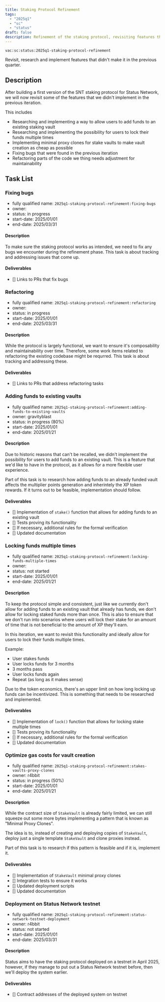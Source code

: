 ```yaml
---
title: Staking Protocol Refinement
tags:
  - "2025q1"
  - "sc"
  - "status"
draft: false
description: Refinement of the staking protocol, revisiting features that didn't make it in previous iterations.
---
```


`vac:sc:status:2025q1-staking-protocol-refinement`

Revisit, research and implement features that didn't make it in the previous quarter. 

## Description

After building a first version of the SNT staking protocol for Status Network, we will now revisit some of the features that we didn't implement in the previous iteration.

This includes

- Researching and implementing a way to allow users to add funds to an existing staking vault
- Researching and implementing the possibility for users to lock their funds multiple times
- Implementing minimal proxy clones for stake vaults to make vault creation as cheap as possible
- Fixing bugs that were found in the previous iteration
- Refactoring parts of the code we thing needs adjustment for maintainability

## Task List


### Fixing bugs
* fully qualified name: `2025q1-staking-protocol-refinement:fixing-bugs`
* owner: 
* status: in progress
* start-date: 2025/01/01
* end-date: 2025/03/31

#### Description

To make sure the staking protocol works as intended,
we need to fix any bugs we encounter during the refinement phase.
This task is about tracking and addressing issues that come up.

#### Deliverables

- [] Links to PRs that fix bugs

### Refactoring
* fully qualified name: `2025q1-staking-protocol-refinement:refactoring`
* owner: 
* status: in progress
* start-date: 2025/01/01
* end-date: 2025/03/31

#### Description

While the protocol is largely functional,
we want to ensure it's composability and maintainability over time.
Therefore,
some work items related to refactoring the existing codebase might be requrred.
This task is about tracking and addressing these.

#### Deliverables

- [] Links to PRs that address refactoring tasks

### Adding funds to existing vaults

* fully qualified name: `2025q1-staking-protocol-refinement:adding-funds-to-existing-vaults`
* owner: gravityblast
* status: in progress (80%)
* start-date: 2025/01/01
* end-date: 2025/01/21

#### Description

Due to historic reasons that can't be recalled, we didn't implement the possibility for users to add funds to an existing vault.
This is a feature that we'd like to have in the protocol,
as it allows for a more flexible user experience.

Part of this task is to research how adding funds to an already funded vault affects the multiplier points generation and inherintely the XP token rewards.
If it turns out to be feasible,
implementation should follow.

#### Deliverables

- [] Implementation of `stake()` function that allows for adding funds to an existing vault 
- [] Tests proving its functionality
- [] If necessary, additional rules for the formal verification
- [] Updated documentation


### Locking funds multiple times

* fully qualified name: `2025q1-staking-protocol-refinement:locking-funds-multiple-times`
* owner: 
* status: not started
* start-date: 2025/01/01
* end-date: 2025/01/21

#### Description

To keep the protocol simple and consistent,
just like we currently don't allow for adding funds to an existing vault that already has funds,
we don't allow for locking staked funds more than once.
This is also to ensure that we don't run into scenarios where users will lock their stake for an amount of time that is not beneficial to the amount of XP they'll earn.

In this iteration, 
we want to revisit this functionality and ideally allow for users to lock their funds multiple times.

Example:

- User stakes funds
- User locks funds for 3 months
- 3 months pass
- User locks funds again
- Repeat (as long as it makes sense)

Due to the token economics,
there's an upper limit on how long locking up funds can be incentivized.
This is something that needs to be researched and implemented.


#### Deliverables

- [] Implementation of `lock()` function that allows for locking stake multiple times
- [] Tests proving its functionality
- [] If necessary, additional rules for the formal verification
- [] Updated documentation

### Optimize gas costs for vault creation

* fully qualified name: `2025q1-staking-protocol-refinement:stakes-vaults-proxy-clones`
* owner: r4bbit
* status: in progress (50%)
* start-date: 2025/01/01
* end-date: 2025/01/21

#### Description

While the contract size of `StakeVault` is already fairly limited,
we can still squeeze out some more bytes implementing a pattern that is known as "Minimal Proxy Clones".

The idea is to,
instead of creating and deploying copies of `StakeVault`,
deploy just a single template `StakeVault` and clone proxies instead.

Part of this task is to research if this pattern is feasible and if it is,
implement it.

#### Deliverables

- [] Implementation of `StakeVault` minimal proxy clones
- [] Integration tests to ensure it works
- [] Updated deployment scripts
- [] Updated documentation

### Deployment on Status Network testnet

* fully qualified name: `2025q1-staking-protocol-refinement:status-network-testnet-deployment`
* owner: r4bbit
* status: not started
* start-date: 2025/01/01
* end-date: 2025/03/31

#### Description

Status aims to have the staking protocol deployed on a testnet in April 2025,
however,
if they manage to put out a Status Network testnet before,
then we'll deploy the system earlier. 

#### Deliverables

- [] Contract addresses of the deployed system on testnet
